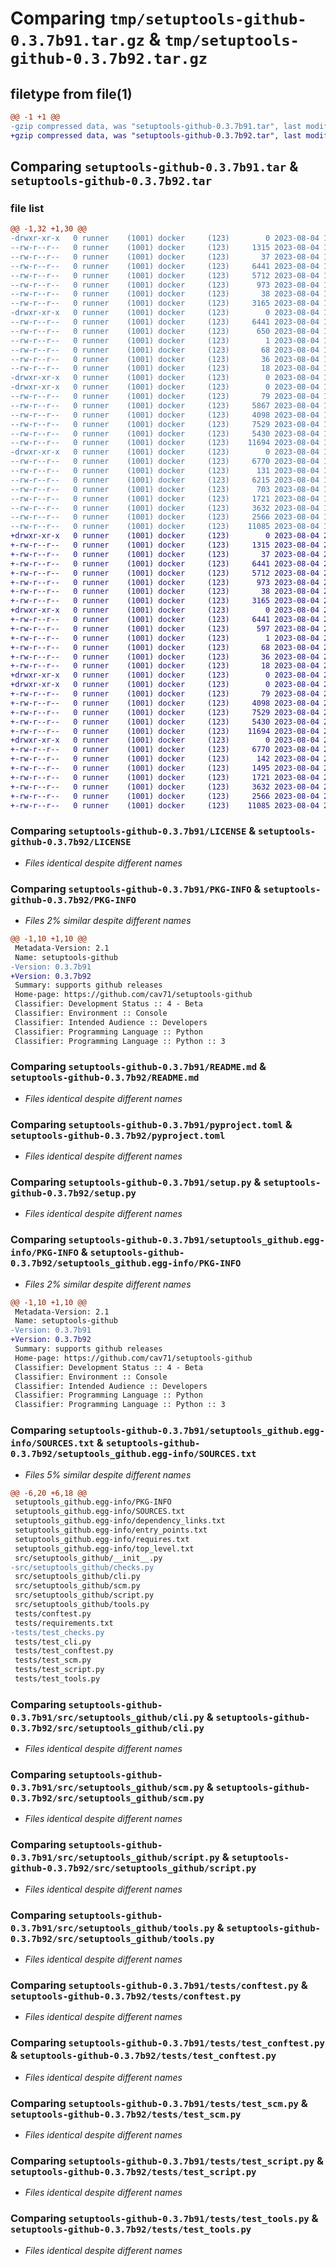 # Comparing `tmp/setuptools-github-0.3.7b91.tar.gz` & `tmp/setuptools-github-0.3.7b92.tar.gz`

## filetype from file(1)

```diff
@@ -1 +1 @@
-gzip compressed data, was "setuptools-github-0.3.7b91.tar", last modified: Fri Aug  4 19:54:42 2023, max compression
+gzip compressed data, was "setuptools-github-0.3.7b92.tar", last modified: Fri Aug  4 22:21:41 2023, max compression
```

## Comparing `setuptools-github-0.3.7b91.tar` & `setuptools-github-0.3.7b92.tar`

### file list

```diff
@@ -1,32 +1,30 @@
-drwxr-xr-x   0 runner    (1001) docker     (123)        0 2023-08-04 19:54:42.211853 setuptools-github-0.3.7b91/
--rw-r--r--   0 runner    (1001) docker     (123)     1315 2023-08-04 19:54:06.000000 setuptools-github-0.3.7b91/LICENSE
--rw-r--r--   0 runner    (1001) docker     (123)       37 2023-08-04 19:54:06.000000 setuptools-github-0.3.7b91/MANIFEST.in
--rw-r--r--   0 runner    (1001) docker     (123)     6441 2023-08-04 19:54:42.211853 setuptools-github-0.3.7b91/PKG-INFO
--rw-r--r--   0 runner    (1001) docker     (123)     5712 2023-08-04 19:54:42.000000 setuptools-github-0.3.7b91/README.md
--rw-r--r--   0 runner    (1001) docker     (123)      973 2023-08-04 19:54:06.000000 setuptools-github-0.3.7b91/pyproject.toml
--rw-r--r--   0 runner    (1001) docker     (123)       38 2023-08-04 19:54:42.211853 setuptools-github-0.3.7b91/setup.cfg
--rw-r--r--   0 runner    (1001) docker     (123)     3165 2023-08-04 19:54:06.000000 setuptools-github-0.3.7b91/setup.py
-drwxr-xr-x   0 runner    (1001) docker     (123)        0 2023-08-04 19:54:42.207853 setuptools-github-0.3.7b91/setuptools_github.egg-info/
--rw-r--r--   0 runner    (1001) docker     (123)     6441 2023-08-04 19:54:42.000000 setuptools-github-0.3.7b91/setuptools_github.egg-info/PKG-INFO
--rw-r--r--   0 runner    (1001) docker     (123)      650 2023-08-04 19:54:42.000000 setuptools-github-0.3.7b91/setuptools_github.egg-info/SOURCES.txt
--rw-r--r--   0 runner    (1001) docker     (123)        1 2023-08-04 19:54:42.000000 setuptools-github-0.3.7b91/setuptools_github.egg-info/dependency_links.txt
--rw-r--r--   0 runner    (1001) docker     (123)       68 2023-08-04 19:54:42.000000 setuptools-github-0.3.7b91/setuptools_github.egg-info/entry_points.txt
--rw-r--r--   0 runner    (1001) docker     (123)       36 2023-08-04 19:54:42.000000 setuptools-github-0.3.7b91/setuptools_github.egg-info/requires.txt
--rw-r--r--   0 runner    (1001) docker     (123)       18 2023-08-04 19:54:42.000000 setuptools-github-0.3.7b91/setuptools_github.egg-info/top_level.txt
-drwxr-xr-x   0 runner    (1001) docker     (123)        0 2023-08-04 19:54:42.207853 setuptools-github-0.3.7b91/src/
-drwxr-xr-x   0 runner    (1001) docker     (123)        0 2023-08-04 19:54:42.211853 setuptools-github-0.3.7b91/src/setuptools_github/
--rw-r--r--   0 runner    (1001) docker     (123)       79 2023-08-04 19:54:42.000000 setuptools-github-0.3.7b91/src/setuptools_github/__init__.py
--rw-r--r--   0 runner    (1001) docker     (123)     5867 2023-08-04 19:54:06.000000 setuptools-github-0.3.7b91/src/setuptools_github/checks.py
--rw-r--r--   0 runner    (1001) docker     (123)     4098 2023-08-04 19:54:06.000000 setuptools-github-0.3.7b91/src/setuptools_github/cli.py
--rw-r--r--   0 runner    (1001) docker     (123)     7529 2023-08-04 19:54:06.000000 setuptools-github-0.3.7b91/src/setuptools_github/scm.py
--rw-r--r--   0 runner    (1001) docker     (123)     5430 2023-08-04 19:54:06.000000 setuptools-github-0.3.7b91/src/setuptools_github/script.py
--rw-r--r--   0 runner    (1001) docker     (123)    11694 2023-08-04 19:54:06.000000 setuptools-github-0.3.7b91/src/setuptools_github/tools.py
-drwxr-xr-x   0 runner    (1001) docker     (123)        0 2023-08-04 19:54:42.211853 setuptools-github-0.3.7b91/tests/
--rw-r--r--   0 runner    (1001) docker     (123)     6770 2023-08-04 19:54:06.000000 setuptools-github-0.3.7b91/tests/conftest.py
--rw-r--r--   0 runner    (1001) docker     (123)      131 2023-08-04 19:54:06.000000 setuptools-github-0.3.7b91/tests/requirements.txt
--rw-r--r--   0 runner    (1001) docker     (123)     6215 2023-08-04 19:54:06.000000 setuptools-github-0.3.7b91/tests/test_checks.py
--rw-r--r--   0 runner    (1001) docker     (123)      703 2023-08-04 19:54:06.000000 setuptools-github-0.3.7b91/tests/test_cli.py
--rw-r--r--   0 runner    (1001) docker     (123)     1721 2023-08-04 19:54:06.000000 setuptools-github-0.3.7b91/tests/test_conftest.py
--rw-r--r--   0 runner    (1001) docker     (123)     3632 2023-08-04 19:54:06.000000 setuptools-github-0.3.7b91/tests/test_scm.py
--rw-r--r--   0 runner    (1001) docker     (123)     2566 2023-08-04 19:54:06.000000 setuptools-github-0.3.7b91/tests/test_script.py
--rw-r--r--   0 runner    (1001) docker     (123)    11085 2023-08-04 19:54:06.000000 setuptools-github-0.3.7b91/tests/test_tools.py
+drwxr-xr-x   0 runner    (1001) docker     (123)        0 2023-08-04 22:21:41.628932 setuptools-github-0.3.7b92/
+-rw-r--r--   0 runner    (1001) docker     (123)     1315 2023-08-04 22:20:51.000000 setuptools-github-0.3.7b92/LICENSE
+-rw-r--r--   0 runner    (1001) docker     (123)       37 2023-08-04 22:20:51.000000 setuptools-github-0.3.7b92/MANIFEST.in
+-rw-r--r--   0 runner    (1001) docker     (123)     6441 2023-08-04 22:21:41.628932 setuptools-github-0.3.7b92/PKG-INFO
+-rw-r--r--   0 runner    (1001) docker     (123)     5712 2023-08-04 22:21:41.000000 setuptools-github-0.3.7b92/README.md
+-rw-r--r--   0 runner    (1001) docker     (123)      973 2023-08-04 22:20:51.000000 setuptools-github-0.3.7b92/pyproject.toml
+-rw-r--r--   0 runner    (1001) docker     (123)       38 2023-08-04 22:21:41.628932 setuptools-github-0.3.7b92/setup.cfg
+-rw-r--r--   0 runner    (1001) docker     (123)     3165 2023-08-04 22:20:51.000000 setuptools-github-0.3.7b92/setup.py
+drwxr-xr-x   0 runner    (1001) docker     (123)        0 2023-08-04 22:21:41.628932 setuptools-github-0.3.7b92/setuptools_github.egg-info/
+-rw-r--r--   0 runner    (1001) docker     (123)     6441 2023-08-04 22:21:41.000000 setuptools-github-0.3.7b92/setuptools_github.egg-info/PKG-INFO
+-rw-r--r--   0 runner    (1001) docker     (123)      597 2023-08-04 22:21:41.000000 setuptools-github-0.3.7b92/setuptools_github.egg-info/SOURCES.txt
+-rw-r--r--   0 runner    (1001) docker     (123)        1 2023-08-04 22:21:41.000000 setuptools-github-0.3.7b92/setuptools_github.egg-info/dependency_links.txt
+-rw-r--r--   0 runner    (1001) docker     (123)       68 2023-08-04 22:21:41.000000 setuptools-github-0.3.7b92/setuptools_github.egg-info/entry_points.txt
+-rw-r--r--   0 runner    (1001) docker     (123)       36 2023-08-04 22:21:41.000000 setuptools-github-0.3.7b92/setuptools_github.egg-info/requires.txt
+-rw-r--r--   0 runner    (1001) docker     (123)       18 2023-08-04 22:21:41.000000 setuptools-github-0.3.7b92/setuptools_github.egg-info/top_level.txt
+drwxr-xr-x   0 runner    (1001) docker     (123)        0 2023-08-04 22:21:41.624932 setuptools-github-0.3.7b92/src/
+drwxr-xr-x   0 runner    (1001) docker     (123)        0 2023-08-04 22:21:41.628932 setuptools-github-0.3.7b92/src/setuptools_github/
+-rw-r--r--   0 runner    (1001) docker     (123)       79 2023-08-04 22:21:41.000000 setuptools-github-0.3.7b92/src/setuptools_github/__init__.py
+-rw-r--r--   0 runner    (1001) docker     (123)     4098 2023-08-04 22:20:51.000000 setuptools-github-0.3.7b92/src/setuptools_github/cli.py
+-rw-r--r--   0 runner    (1001) docker     (123)     7529 2023-08-04 22:20:51.000000 setuptools-github-0.3.7b92/src/setuptools_github/scm.py
+-rw-r--r--   0 runner    (1001) docker     (123)     5430 2023-08-04 22:20:51.000000 setuptools-github-0.3.7b92/src/setuptools_github/script.py
+-rw-r--r--   0 runner    (1001) docker     (123)    11694 2023-08-04 22:20:51.000000 setuptools-github-0.3.7b92/src/setuptools_github/tools.py
+drwxr-xr-x   0 runner    (1001) docker     (123)        0 2023-08-04 22:21:41.628932 setuptools-github-0.3.7b92/tests/
+-rw-r--r--   0 runner    (1001) docker     (123)     6770 2023-08-04 22:20:51.000000 setuptools-github-0.3.7b92/tests/conftest.py
+-rw-r--r--   0 runner    (1001) docker     (123)      142 2023-08-04 22:20:51.000000 setuptools-github-0.3.7b92/tests/requirements.txt
+-rw-r--r--   0 runner    (1001) docker     (123)     1495 2023-08-04 22:20:51.000000 setuptools-github-0.3.7b92/tests/test_cli.py
+-rw-r--r--   0 runner    (1001) docker     (123)     1721 2023-08-04 22:20:51.000000 setuptools-github-0.3.7b92/tests/test_conftest.py
+-rw-r--r--   0 runner    (1001) docker     (123)     3632 2023-08-04 22:20:51.000000 setuptools-github-0.3.7b92/tests/test_scm.py
+-rw-r--r--   0 runner    (1001) docker     (123)     2566 2023-08-04 22:20:51.000000 setuptools-github-0.3.7b92/tests/test_script.py
+-rw-r--r--   0 runner    (1001) docker     (123)    11085 2023-08-04 22:20:51.000000 setuptools-github-0.3.7b92/tests/test_tools.py
```

### Comparing `setuptools-github-0.3.7b91/LICENSE` & `setuptools-github-0.3.7b92/LICENSE`

 * *Files identical despite different names*

### Comparing `setuptools-github-0.3.7b91/PKG-INFO` & `setuptools-github-0.3.7b92/PKG-INFO`

 * *Files 2% similar despite different names*

```diff
@@ -1,10 +1,10 @@
 Metadata-Version: 2.1
 Name: setuptools-github
-Version: 0.3.7b91
+Version: 0.3.7b92
 Summary: supports github releases
 Home-page: https://github.com/cav71/setuptools-github
 Classifier: Development Status :: 4 - Beta
 Classifier: Environment :: Console
 Classifier: Intended Audience :: Developers
 Classifier: Programming Language :: Python
 Classifier: Programming Language :: Python :: 3
```

### Comparing `setuptools-github-0.3.7b91/README.md` & `setuptools-github-0.3.7b92/README.md`

 * *Files identical despite different names*

### Comparing `setuptools-github-0.3.7b91/pyproject.toml` & `setuptools-github-0.3.7b92/pyproject.toml`

 * *Files identical despite different names*

### Comparing `setuptools-github-0.3.7b91/setup.py` & `setuptools-github-0.3.7b92/setup.py`

 * *Files identical despite different names*

### Comparing `setuptools-github-0.3.7b91/setuptools_github.egg-info/PKG-INFO` & `setuptools-github-0.3.7b92/setuptools_github.egg-info/PKG-INFO`

 * *Files 2% similar despite different names*

```diff
@@ -1,10 +1,10 @@
 Metadata-Version: 2.1
 Name: setuptools-github
-Version: 0.3.7b91
+Version: 0.3.7b92
 Summary: supports github releases
 Home-page: https://github.com/cav71/setuptools-github
 Classifier: Development Status :: 4 - Beta
 Classifier: Environment :: Console
 Classifier: Intended Audience :: Developers
 Classifier: Programming Language :: Python
 Classifier: Programming Language :: Python :: 3
```

### Comparing `setuptools-github-0.3.7b91/setuptools_github.egg-info/SOURCES.txt` & `setuptools-github-0.3.7b92/setuptools_github.egg-info/SOURCES.txt`

 * *Files 5% similar despite different names*

```diff
@@ -6,20 +6,18 @@
 setuptools_github.egg-info/PKG-INFO
 setuptools_github.egg-info/SOURCES.txt
 setuptools_github.egg-info/dependency_links.txt
 setuptools_github.egg-info/entry_points.txt
 setuptools_github.egg-info/requires.txt
 setuptools_github.egg-info/top_level.txt
 src/setuptools_github/__init__.py
-src/setuptools_github/checks.py
 src/setuptools_github/cli.py
 src/setuptools_github/scm.py
 src/setuptools_github/script.py
 src/setuptools_github/tools.py
 tests/conftest.py
 tests/requirements.txt
-tests/test_checks.py
 tests/test_cli.py
 tests/test_conftest.py
 tests/test_scm.py
 tests/test_script.py
 tests/test_tools.py
```

### Comparing `setuptools-github-0.3.7b91/src/setuptools_github/cli.py` & `setuptools-github-0.3.7b92/src/setuptools_github/cli.py`

 * *Files identical despite different names*

### Comparing `setuptools-github-0.3.7b91/src/setuptools_github/scm.py` & `setuptools-github-0.3.7b92/src/setuptools_github/scm.py`

 * *Files identical despite different names*

### Comparing `setuptools-github-0.3.7b91/src/setuptools_github/script.py` & `setuptools-github-0.3.7b92/src/setuptools_github/script.py`

 * *Files identical despite different names*

### Comparing `setuptools-github-0.3.7b91/src/setuptools_github/tools.py` & `setuptools-github-0.3.7b92/src/setuptools_github/tools.py`

 * *Files identical despite different names*

### Comparing `setuptools-github-0.3.7b91/tests/conftest.py` & `setuptools-github-0.3.7b92/tests/conftest.py`

 * *Files identical despite different names*

### Comparing `setuptools-github-0.3.7b91/tests/test_conftest.py` & `setuptools-github-0.3.7b92/tests/test_conftest.py`

 * *Files identical despite different names*

### Comparing `setuptools-github-0.3.7b91/tests/test_scm.py` & `setuptools-github-0.3.7b92/tests/test_scm.py`

 * *Files identical despite different names*

### Comparing `setuptools-github-0.3.7b91/tests/test_script.py` & `setuptools-github-0.3.7b92/tests/test_script.py`

 * *Files identical despite different names*

### Comparing `setuptools-github-0.3.7b91/tests/test_tools.py` & `setuptools-github-0.3.7b92/tests/test_tools.py`

 * *Files identical despite different names*

